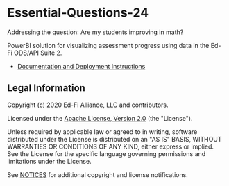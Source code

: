 # Essential-Questions-24

Addressing the question: Are my students improving in math?

PowerBI solution for visualizing assessment progress using data in the Ed-Fi
ODS/API Suite 2.

* [Documentation and Deployment Instructions](docs/EQ-24-Documentation-and-Deployment-Instructions.pdf)

## Legal Information

Copyright (c) 2020 Ed-Fi Alliance, LLC and contributors.

Licensed under the [Apache License, Version 2.0](LICENSE) (the "License").

Unless required by applicable law or agreed to in writing, software distributed
under the License is distributed on an "AS IS" BASIS, WITHOUT WARRANTIES OR
CONDITIONS OF ANY KIND, either express or implied. See the License for the
specific language governing permissions and limitations under the License.

See [NOTICES](NOTICES.md) for additional copyright and license notifications.
